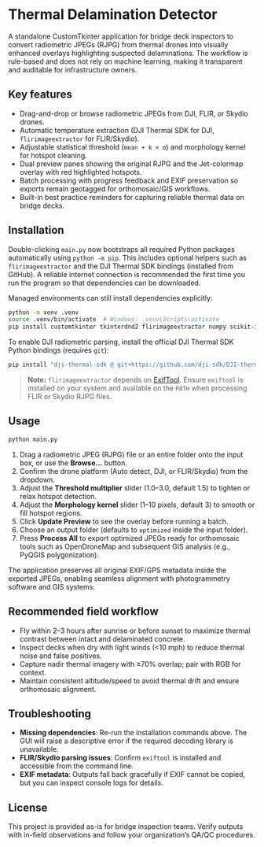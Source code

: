 # Thermal Delamination Detector

A standalone CustomTkinter application for bridge deck inspectors to convert
radiometric JPEGs (RJPG) from thermal drones into visually enhanced overlays
highlighting suspected delaminations. The workflow is rule-based and does not
rely on machine learning, making it transparent and auditable for
infrastructure owners.

## Key features

- Drag-and-drop or browse radiometric JPEGs from DJI, FLIR, or Skydio drones.
- Automatic temperature extraction (DJI Thermal SDK for DJI, ``flirimageextractor`` for FLIR/Skydio).
- Adjustable statistical threshold (``mean + k × σ``) and morphology kernel for hotspot cleaning.
- Dual preview panes showing the original RJPG and the Jet-colormap overlay with red highlighted hotspots.
- Batch processing with progress feedback and EXIF preservation so exports remain geotagged for orthomosaic/GIS workflows.
- Built-in best practice reminders for capturing reliable thermal data on bridge decks.

## Installation

Double-clicking ``main.py`` now bootstraps all required Python packages automatically using ``python -m pip``. This includes optional helpers such as ``flirimageextractor`` and the DJI Thermal SDK bindings (installed from GitHub). A reliable internet connection is recommended the first time you run the program so that dependencies can be downloaded.

Managed environments can still install dependencies explicitly:

```bash
python -m venv .venv
source .venv/bin/activate  # Windows: .venv\Scripts\activate
pip install customtkinter tkinterdnd2 flirimageextractor numpy scikit-image opencv-python piexif Pillow CTkToolTip
```

To enable DJI radiometric parsing, install the official DJI Thermal SDK Python
bindings (requires ``git``):

```bash
pip install "dji-thermal-sdk @ git+https://github.com/dji-sdk/DJI-thermal-sdk.git"
```

> **Note:** ``flirimageextractor`` depends on [ExifTool](https://exiftool.org/).
> Ensure ``exiftool`` is installed on your system and available on the ``PATH``
> when processing FLIR or Skydio RJPG files.

## Usage

```bash
python main.py
```

1. Drag a radiometric JPEG (RJPG) file or an entire folder onto the input box,
   or use the **Browse…** button.
2. Confirm the drone platform (Auto detect, DJI, or FLIR/Skydio) from the
   dropdown.
3. Adjust the **Threshold multiplier** slider (1.0–3.0, default 1.5) to tighten
   or relax hotspot detection.
4. Adjust the **Morphology kernel** slider (1–10 pixels, default 3) to smooth
   or fill hotspot regions.
5. Click **Update Preview** to see the overlay before running a batch.
6. Choose an output folder (defaults to ``optimized`` inside the input folder).
7. Press **Process All** to export optimized JPEGs ready for orthomosaic tools
   such as OpenDroneMap and subsequent GIS analysis (e.g., PyQGIS polygonization).

The application preserves all original EXIF/GPS metadata inside the exported
JPEGs, enabling seamless alignment with photogrammetry software and GIS
systems.

## Recommended field workflow

- Fly within 2–3 hours after sunrise or before sunset to maximize thermal
  contrast between intact and delaminated concrete.
- Inspect decks when dry with light winds (<10 mph) to reduce thermal noise and
  false positives.
- Capture nadir thermal imagery with ≥70% overlap; pair with RGB for context.
- Maintain consistent altitude/speed to avoid thermal drift and ensure
  orthomosaic alignment.

## Troubleshooting

- **Missing dependencies**: Re-run the installation commands above. The GUI will
  raise a descriptive error if the required decoding library is unavailable.
- **FLIR/Skydio parsing issues**: Confirm ``exiftool`` is installed and
  accessible from the command line.
- **EXIF metadata**: Outputs fall back gracefully if EXIF cannot be copied, but
  you can inspect console logs for details.

## License

This project is provided as-is for bridge inspection teams. Verify outputs with
in-field observations and follow your organization’s QA/QC procedures.
